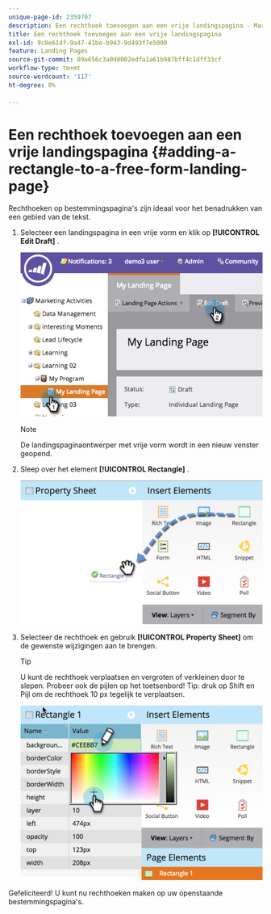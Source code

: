 ```yaml
---
unique-page-id: 2359707
description: Een rechthoek toevoegen aan een vrije landingspagina - Marketo Docs - Productdocumentatie
title: Een rechthoek toevoegen aan een vrije landingspagina
exl-id: 9c0e614f-9a47-41be-b943-9d493f7e5000
feature: Landing Pages
source-git-commit: 09a656c3a0d0002edfa1a61b987bff4c1dff33cf
workflow-type: tm+mt
source-wordcount: '117'
ht-degree: 0%

---
```


# Een rechthoek toevoegen aan een vrije landingspagina {#adding-a-rectangle-to-a-free-form-landing-page}

Rechthoeken op bestemmingspagina&#39;s zijn ideaal voor het benadrukken van een gebied van de tekst.

1. Selecteer een landingspagina in een vrije vorm en klik op **[!UICONTROL Edit Draft]** .

   ![](assets/image2014-9-16-14-3a50-3a51.png)

   >[!NOTE]
   >
   >De landingspaginaontwerper met vrije vorm wordt in een nieuw venster geopend.

1. Sleep over het element **[!UICONTROL Rectangle]** .

   ![](assets/image2015-5-21-14-3a48-3a45.png)

1. Selecteer de rechthoek en gebruik **[!UICONTROL Property Sheet]** om de gewenste wijzigingen aan te brengen.

   >[!TIP]
   >
   >U kunt de rechthoek verplaatsen en vergroten of verkleinen door te slepen. Probeer ook de pijlen op het toetsenbord! Tip: druk op Shift en Pijl om de rechthoek 10 px tegelijk te verplaatsen.

   ![](assets/image2015-5-21-14-3a50-3a24.png)

Gefeliciteerd! U kunt nu rechthoeken maken op uw openstaande bestemmingspagina&#39;s.
